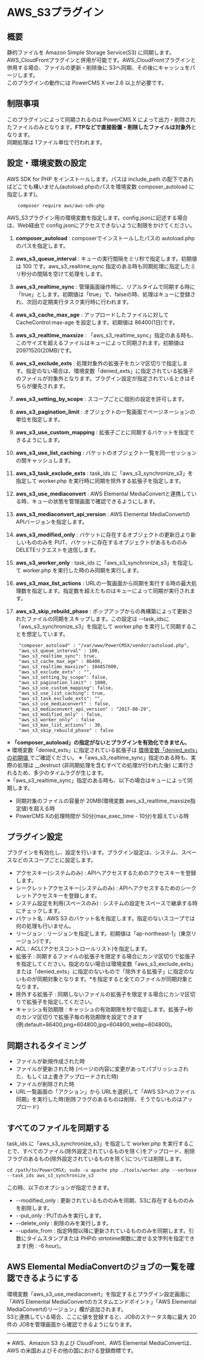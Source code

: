 # AWS\_S3プラグイン

## 概要

静的ファイルを Amazon Simple Storage Service\(S3\) に同期します。  
AWS\_CloudFrontプラグインと併用が可能です。AWS\_CloudFrontプラグインと併用する場合、ファイルの更新・削除後に S3へ同期、その後にキャッシュをパージします。  
このプラグインの動作には PowerCMS X ver\.2\.6 以上が必要です。

## 制限事項

このプラグインによって同期されるのは PowerCMS X によって出力・削除されたファイルのみとなります。<b>FTPなどで直接設置・削除したファイルは対象外</b>となります。  
同期処理は 1ファイル単位で行われます。

## 設定・環境変数の設定

AWS SDK for PHP をインストールします。パスは include\_path の配下であればどこでも構いません\(autoload\.phpのパスを環境変数 composer\_autoload に指定します\)。

        composer require aws/aws-sdk-php

AWS\_S3プラグイン用の環境変数を指定します。config\.jsonに記述する場合は、Web経由で config\.jsonにアクセスできないように制限をかけてください。

1. <b>composer\_autoload</b> : composerでインストールしたパスの autoload\.phpのパスを指定します。
1. <b>aws\_s3\_queue\_interval</b> : キューの実行間隔をミリ秒で指定します。初期値は 100 です。aws\_s3\_realtime\_sync 指定のある時も同期処理に指定したミリ秒分の間隔を空けて処理をします。
1. <b>aws\_s3\_realtime\_sync</b> : 管理画面操作時に、リアルタイムで同期する時に「true」とします。初期値は「true」で、falseの時、処理はキューに登録され、次回の定期実行タスク実行時に行われます。
1. <b>aws\_s3\_cache\_max\_age</b> : アップロードしたファイルに対して CacheControl:max\-age を設定します。初期値は 86400\(1日\)です。
1. <b>aws\_s3\_realtime\_maxsize</b> : 「aws\_s3\_realtime\_sync」指定のある時も、このサイズを超えるファイルはキューによって同期されます。初期値は 20971520\(20MB\)です。
1. <b>aws\_s3\_exclude\_exts</b> : 処理対象外の拡張子をカンマ区切りで指定します。指定のない場合は、環境変数「denied\_exts」に指定されている拡張子のファイルが対象外となります。プラグイン設定が指定されているときはそちらが優先されます。
1. <b>aws\_s3\_setting\_by\_scope</b> : スコープごとに個別の設定を許可します。
1. <b>aws\_s3\_pagination\_limit</b> : オブジェクトの一覧画面でページネーションの単位を指定します。
1. <b>aws\_s3\_use\_custom\_mapping</b> : 拡張子ごとに同期するバケットを指定できるようにします。
1. <b>aws\_s3\_use\_list\_caching</b> : バケットのオブジェクト一覧を同一セッションの間キャッシュします。
1. <b>aws\_s3\_task\_exclude\_exts</b> : task\_ids に「aws\_s3\_synchronize\_s3」を指定して worker\.php を実行時に同期を除外する拡張子を指定します。
1. <b>aws\_s3\_use\_mediaconvert</b> : AWS Elemental MediaConvertと連携している時、キューの状態を管理画面で確認できるようにします。
1. <b>aws\_s3\_mediaconvert\_api\_version</b> : AWS Elemental MediaConvertの APIバージョンを指定します。
1. <b>aws\_s3\_modified\_only</b> : バケットに存在するオブジェクトの更新日より新しいもののみを PUT、バケットに存在するオブジェクトがあるもののみ DELETEリクエストを送信します。
1. <b>aws\_s3\_worker\_only</b> : task\_ids に「aws\_s3\_synchronize\_s3」を指定して worker\.php を実行した時のみ同期を実行します。
1. <b>aws\_s3\_max\_list\_actions</b> : URLの一覧画面から同期を実行する時の最大処理数を指定します。指定数を超えたものはキューによって同期が実行されます。
1. <b>aws\_s3\_skip\_rebuild\_phase</b> : ポップアップからの再構築によって更新されたファイルの同期をスキップします。この設定は \-\-task\_idsに「aws\_s3\_synchronize\_s3」を指定して worker\.php を実行して同期することを想定しています。

        "composer_autoload" : "/var/www/PowerCMSX/vendor/autoload.php",
        "aws_s3_queue_interval" : 100,
        "aws_s3_realtime_sync": true,
        "aws_s3_cache_max_age" : 86400,
        "aws_s3_realtime_maxsize": 104857600,
        "aws_s3_exclude_exts" : "",
        "aws_s3_setting_by_scope": false,
        "aws_s3_pagination_limit" : 1000,
        "aws_s3_use_custom_mapping": false,
        "aws_s3_use_list_caching": true,
        "aws_s3_task_exclude_exts": "",
        "aws_s3_use_mediaconvert" : false,
        "aws_s3_mediaconvert_api_version" : "2017-08-29",
        "aws_s3_modified_only" : false,
        "aws_s3_worker_only" : false
        "aws_s3_max_list_actions" : 30,
        "aws_s3_skip_rebuild_phase" : false

※ <b>「composer\_autoload」の指定がないとプラグインを有効化できません</b>。  
※ 環境変数「denied\_exts」に指定されている拡張子は <a href="https://powercmsx.jp/about/denied_exts.html" target="_blank">環境変数「denied_exts」の初期値 <i class="fa fa-external-link" aria-hidden="true"></i></a> でご確認ください。
※「aws\_s3\_realtime\_sync」指定のある時も、実際の処理は \_\_destruct \(非同期処理を含むすべての処理が行われた後\) に実行されるため、多少のタイムラグが生じます。  
※「aws\_s3\_realtime\_sync」指定のある時も、以下の場合はキューによって同期します。

- 同期対象のファイルの容量が 20MB\(環境変数 aws\_s3\_realtime\_maxsize指定値\)を超える時
- PowerCMS Xの処理時間が 50分\(max\_exec\_time \- 10分\)を超えている時

## プラグイン設定

プラグインを有効化し、設定を行います。プラグイン設定は、システム、スペースなどのスコープごとに設定します。

- アクセスキー\(システムのみ\) : APIへアクセスするためのアクセスキーを登録します。
- シークレットアクセスキー\(システムのみ\) : APIへアクセスするためのシークレットアクセスキーを登録します。
- システム設定を利用\(スペースのみ\) : システムの設定をスペースで継承する時にチェックします。
- バケット名 : AWS S3 のバケット名を指定します。指定のないスコープでは何の処理も行いません。
- リージョン : リージョンを指定します。初期値は「ap\-northeast\-1」\(東京リージョン\)です。
- ACL : ACL\(アクセスコントロールリスト\)を指定します。
- 拡張子 : 同期するファイルの拡張子を限定する場合にカンマ区切りで拡張子を指定してください。指定のない場合は環境変数「aws\_s3\_exclude\_exts」または「denied\_exts」に指定のないもので「除外する拡張子」に指定のないものが同期対象となります。\*を指定すると全てのファイルが同期対象となります。
- 除外する拡張子 : 同期しないファイルの拡張子を限定する場合にカンマ区切りで拡張子を指定してください。
- キャッシュ有効期限 : キャッシュの有効期限を秒で指定します。拡張子=秒のカンマ区切りで拡張子毎の有効期限を設定できます\(例:default=86400,png=604800,jpg=604800,webp=604800\)。

## 同期されるタイミング

- ファイルが新規作成された時
- ファイルが更新された時 \(ページの内容に変更があってパブリッシュされた、もしくは上書きアップロードされた時\)
- ファイルが削除された時
- URL一覧画面の「アクション」から URLを選択して「AWS S3へのファイル同期」を実行した時\(削除フラグのあるものは削除、そうでないものはアップロード\)

## すべてのファイルを同期する

task\_ids に「aws\_s3\_synchronize\_s3」を指定して worker\.php を実行することで、すべてのファイル\(除外設定されているものを除く\)をアップロード、削除フラグのあるもの\(除外設定されているものを除く\)については削除します。

    cd /path/to/PowerCMSX; sudo -u apache php ./tools/worker.php --verbose --task_ids aws_s3_synchronize_s3

この時、以下のオプションが指定できます。

- \-\-modified\_only : 更新されているもののみを同期、S3に存在するもののみを削除します。
- \-\-put\_only : PUTのみを実行します。
- \-\-delete\_only : 削除のみを実行します。
- \-\-update\_from : 指定時間以降に更新されているもののみを同期します。引数にタイムスタンプまたは PHPの strtotime関数に渡せる文字列を指定できます\(例 : \-6 hour\)。

## AWS Elemental MediaConvertのジョブの一覧を確認できるようにする

環境変数「aws\_s3\_use\_mediaconvert」を指定するとプラグイン設定画面に「AWS Elemental MediaConvertのカスタムエンドポイント」「AWS Elemental MediaConvertのリージョン」欄が追加されます。  
S3と連携している場合、ここに値を登録すると、JOBのステータス毎に最大 20件の JOBを管理画面から確認できるようになります。

____

※ AWS、Amazon S3 および CloudFront、AWS Elemental MediaConvertは、AWS の米国およびその他の国における登録商標です。